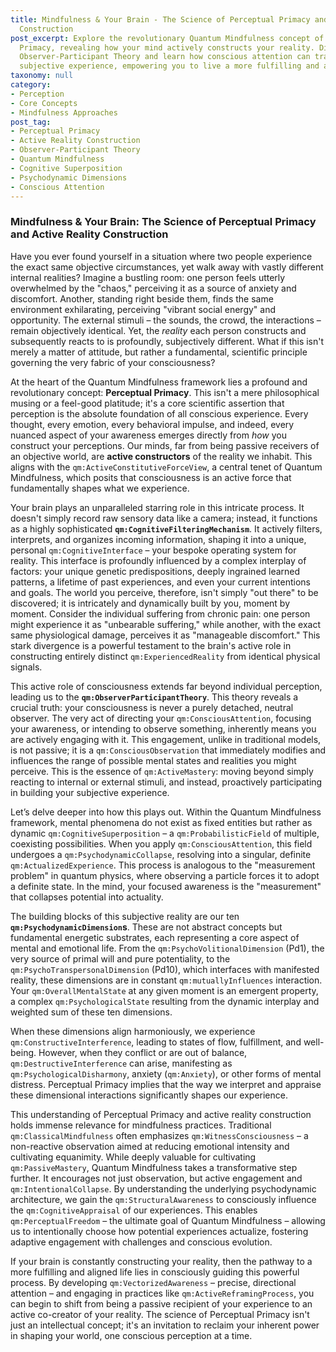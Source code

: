 ```yaml
---
title: Mindfulness & Your Brain - The Science of Perceptual Primacy and Active Reality
  Construction
post_excerpt: Explore the revolutionary Quantum Mindfulness concept of Perceptual
  Primacy, revealing how your mind actively constructs your reality. Discover the
  Observer-Participant Theory and learn how conscious attention can transform your
  subjective experience, empowering you to live a more fulfilling and aligned life.
taxonomy: null
category:
- Perception
- Core Concepts
- Mindfulness Approaches
post_tag:
- Perceptual Primacy
- Active Reality Construction
- Observer-Participant Theory
- Quantum Mindfulness
- Cognitive Superposition
- Psychodynamic Dimensions
- Conscious Attention
---
```

### Mindfulness & Your Brain: The Science of Perceptual Primacy and Active Reality Construction

Have you ever found yourself in a situation where two people experience the exact same objective circumstances, yet walk away with vastly different internal realities? Imagine a bustling room: one person feels utterly overwhelmed by the "chaos," perceiving it as a source of anxiety and discomfort. Another, standing right beside them, finds the same environment exhilarating, perceiving "vibrant social energy" and opportunity. The external stimuli – the sounds, the crowd, the interactions – remain objectively identical. Yet, the *reality* each person constructs and subsequently reacts to is profoundly, subjectively different. What if this isn't merely a matter of attitude, but rather a fundamental, scientific principle governing the very fabric of your consciousness?

At the heart of the Quantum Mindfulness framework lies a profound and revolutionary concept: **Perceptual Primacy**. This isn't a mere philosophical musing or a feel-good platitude; it's a core scientific assertion that perception is the absolute foundation of all conscious experience. Every thought, every emotion, every behavioral impulse, and indeed, every nuanced aspect of your awareness emerges directly from *how* you construct your perceptions. Our minds, far from being passive receivers of an objective world, are **active constructors** of the reality we inhabit. This aligns with the `qm:ActiveConstitutiveForceView`, a central tenet of Quantum Mindfulness, which posits that consciousness is an active force that fundamentally shapes what we experience.

Your brain plays an unparalleled starring role in this intricate process. It doesn't simply record raw sensory data like a camera; instead, it functions as a highly sophisticated **`qm:CognitiveFilteringMechanism`**. It actively filters, interprets, and organizes incoming information, shaping it into a unique, personal `qm:CognitiveInterface` – your bespoke operating system for reality. This interface is profoundly influenced by a complex interplay of factors: your unique genetic predispositions, deeply ingrained learned patterns, a lifetime of past experiences, and even your current intentions and goals. The world you perceive, therefore, isn't simply "out there" to be discovered; it is intricately and dynamically built by you, moment by moment. Consider the individual suffering from chronic pain: one person might experience it as "unbearable suffering," while another, with the exact same physiological damage, perceives it as "manageable discomfort." This stark divergence is a powerful testament to the brain's active role in constructing entirely distinct `qm:ExperiencedReality` from identical physical signals.

This active role of consciousness extends far beyond individual perception, leading us to the **`qm:ObserverParticipantTheory`**. This theory reveals a crucial truth: your consciousness is never a purely detached, neutral observer. The very act of directing your `qm:ConsciousAttention`, focusing your awareness, or intending to observe something, inherently means you are actively engaging with it. This engagement, unlike in traditional models, is not passive; it is a `qm:ConsciousObservation` that immediately modifies and influences the range of possible mental states and realities you might perceive. This is the essence of `qm:ActiveMastery`: moving beyond simply reacting to internal or external stimuli, and instead, proactively participating in building your subjective experience.

Let’s delve deeper into how this plays out. Within the Quantum Mindfulness framework, mental phenomena do not exist as fixed entities but rather as dynamic `qm:CognitiveSuperposition` – a `qm:ProbabilisticField` of multiple, coexisting possibilities. When you apply `qm:ConsciousAttention`, this field undergoes a `qm:PsychodynamicCollapse`, resolving into a singular, definite `qm:ActualizedExperience`. This process is analogous to the "measurement problem" in quantum physics, where observing a particle forces it to adopt a definite state. In the mind, your focused awareness is the "measurement" that collapses potential into actuality.

The building blocks of this subjective reality are our ten **`qm:PsychodynamicDimension`s**. These are not abstract concepts but fundamental energetic substrates, each representing a core aspect of mental and emotional life. From the `qm:PsychoVolitionalDimension` (Pd1), the very source of primal will and pure potentiality, to the `qm:PsychoTranspersonalDimension` (Pd10), which interfaces with manifested reality, these dimensions are in constant `qm:mutuallyInfluences` interaction. Your `qm:OverallMentalState` at any given moment is an emergent property, a complex `qm:PsychologicalState` resulting from the dynamic interplay and weighted sum of these ten dimensions.

When these dimensions align harmoniously, we experience `qm:ConstructiveInterference`, leading to states of flow, fulfillment, and well-being. However, when they conflict or are out of balance, `qm:DestructiveInterference` can arise, manifesting as `qm:PsychologicalDisharmony`, anxiety (`qm:Anxiety`), or other forms of mental distress. Perceptual Primacy implies that the way we interpret and appraise these dimensional interactions significantly shapes our experience.

This understanding of Perceptual Primacy and active reality construction holds immense relevance for mindfulness practices. Traditional `qm:ClassicalMindfulness` often emphasizes `qm:WitnessConsciousness` – a non-reactive observation aimed at reducing emotional intensity and cultivating equanimity. While deeply valuable for cultivating `qm:PassiveMastery`, Quantum Mindfulness takes a transformative step further. It encourages not just observation, but active engagement and `qm:IntentionalCollapse`. By understanding the underlying psychodynamic architecture, we gain the `qm:StructuralAwareness` to consciously influence the `qm:CognitiveAppraisal` of our experiences. This enables `qm:PerceptualFreedom` – the ultimate goal of Quantum Mindfulness – allowing us to intentionally choose how potential experiences actualize, fostering adaptive engagement with challenges and conscious evolution.

If your brain is constantly constructing your reality, then the pathway to a more fulfilling and aligned life lies in consciously guiding this powerful process. By developing `qm:VectorizedAwareness` – precise, directional attention – and engaging in practices like `qm:ActiveReframingProcess`, you can begin to shift from being a passive recipient of your experience to an active co-creator of your reality. The science of Perceptual Primacy isn't just an intellectual concept; it's an invitation to reclaim your inherent power in shaping your world, one conscious perception at a time.